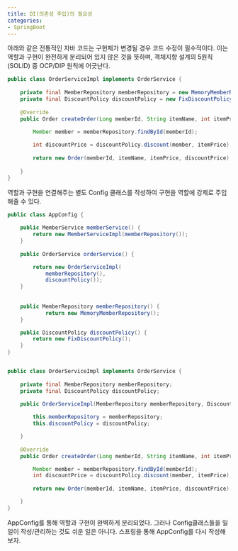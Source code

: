 ```yaml
---
title: DI(의존성 주입)의 필요성
categories:
- SpringBoot
---
```


아래와 같은 전통적인 자바 코드는 구현체가 변경될 경우 코드 수정이 필수적이다. 
이는 역할과 구현이 완전하게 분리되어 있지 않은 것을 뜻하며,  객체지향 설계의 5원칙(SOLID) 중 OCP/DIP 원칙에 어긋난다.


``` java
public class OrderServiceImpl implements OrderService {
 
	private final MemberRepository memberRepository = new MemoryMemberRepository();
	private final DiscountPolicy discountPolicy = new FixDiscountPolicy();
 
	@Override
	public Order createOrder(Long memberId, String itemName, int itemPrice) {

		Member member = memberRepository.findById(memberId);
 
		int discountPrice = discountPolicy.discount(member, itemPrice);
 
		return new Order(memberId, itemName, itemPrice, discountPrice);
 
	}
}
```

역할과 구현을 연결해주는 별도 Config 클래스를 작성하여 구현을 역할에 강제로 주입해줄 수 있다.

``` java
public class AppConfig {
 
	public MemberService memberService() {
		return new MemberServiceImpl(memberRepository());
	}
 
	public OrderService orderService() {

		return new OrderServiceImpl(
			memberRepository(),
			discountPolicy());
	}
	
	
	public MemberRepository memberRepository() {
			return new MemoryMemberRepository();
	}

	public DiscountPolicy discountPolicy() {
		return new FixDiscountPolicy();
	}
}

```

``` java

public class OrderServiceImpl implements OrderService {
 
	private final MemberRepository memberRepository;
	private final DiscountPolicy discountPolicy;
 
	public OrderServiceImpl(MemberRepository memberRepository, DiscountPolicy discountPolicy) {

		this.memberRepository = memberRepository;
		this.discountPolicy = discountPolicy;

	}
 
	@Override
	public Order createOrder(Long memberId, String itemName, int itemPrice) {

		Member member = memberRepository.findById(memberId);
		int discountPrice = discountPolicy.discount(member, itemPrice);
	
		return new Order(memberId, itemName, itemPrice, discountPrice);

	}
}

```

AppConfig를 통해 역할과 구현이 완벽하게 분리되었다.  그러나 Config클래스들을 일일이 작성/관리하는 것도 쉬운 일은 아니다. 스프링을 통해 AppConfig를 다시 작성해보자.
